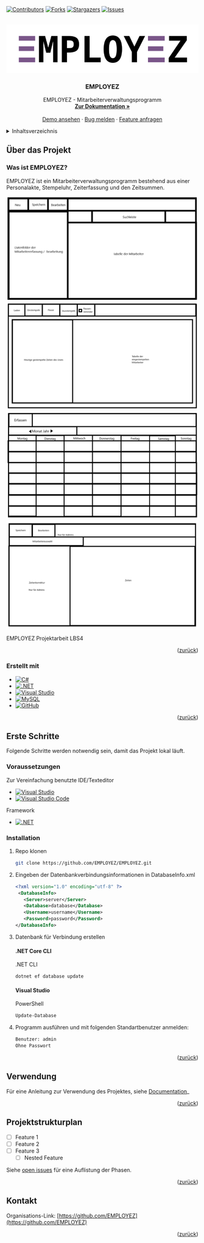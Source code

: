 <a name="readme-top"></a>
<!-- PROJEKT SHIELDS -->
[![Contributors][contributors-shield]][contributors-url]
[![Forks][forks-shield]][forks-url]
[![Stargazers][stars-shield]][stars-url]
[![Issues][issues-shield]][issues-url]



<!-- PROJEKT LOGO -->
<br />
<div align="center">
  <a href="https://github.com/EMPLOYEZ/EMPLOYEZ/">
    <img src="https://raw.githubusercontent.com/EMPLOYEZ/design/main/Logos/Logo.png" alt="Logo" width="600">
  </a>

<h3 align="center">EMPLOYEZ</h3>

  <p align="center">
    EMPLOYEZ - Mitarbeiterverwaltungsprogramm
    <br />
    <a href="https://github.com/EMPLOYEZ/documents/"><strong>Zur Dokumentation »</strong></a>
    <br />
    <br />
    <a href="https://github.com/EMPLOYEZ/EMPLOYEZ/">Demo ansehen</a>
    ·
    <a href="https://github.com/EMPLOYEZ/EMPLOYEZ/issues">Bug melden</a>
    ·
    <a href="https://github.com/EMPLOYEZ/EMPLOYEZ/issues">Feature anfragen</a>
  </p>
</div>



<!-- INHALTSVERZEICHNIS -->
<details>
  <summary>Inhaltsverzeichnis</summary>
  <ol>
    <li>
      <a href="#über-das-projekt">Über das Projekt</a>
      <ul>
        <li><a href="#erstellt-mit">Erstellt mit</a></li>
      </ul>
    </li>
    <li>
      <a href="#erste-schritte">Erste Schritte</a>
      <ul>
        <li><a href="#voraussetzungen">Voraussetzungen</a></li>
        <li><a href="#installation">Installation</a></li>
      </ul>
    </li>
    <li><a href="#verwendung">Verwendung</a></li>
    <li><a href="#projektstrukturplan">Projektstrukturplan</a></li>
    <li><a href="#kontakt">Kontakt</a></li>
  </ol>
</details>



<!-- ÜBER DAS PROJEKT -->
## Über das Projekt
### Was ist EMPLOYEZ?
EMPLOYEZ ist ein Mitarbeiterverwaltungsprogramm bestehend aus einer Personalakte, Stempeluhr, Zeiterfassung und den Zeitsummen.

![Mitarbeitererfassung][product-screenshot1]
![Stempeluhr][product-screenshot2]
![Zeiterfassung][product-screenshot3]
![Zeitsummen][product-screenshot4]

EMPLOYEZ Projektarbeit LBS4


<p align="right">(<a href="#readme-top">zurück</a>)</p>



### Erstellt mit
* [![C#]][C#-url]
* [![.NET]][.NET-url]
* [![Visual Studio]][Visual Studio-url]
* [![MySQL]][MySQL-url]
* [![GitHub]][GitHub-url]

<p align="right">(<a href="#readme-top">zurück</a>)</p>



<!-- ERSTE SCHRITTE -->
## Erste Schritte

Folgende Schritte werden notwendig sein, damit das Projekt lokal läuft.

### Voraussetzungen

Zur Vereinfachung benutzte IDE/Texteditor
* [![Visual Studio]][Visual Studio-url]
* [![Visual Studio Code]][Visual Studio Code-url]


Framework
* [![.NET]][.NET-url]

### Installation

1. Repo klonen
   ```sh
   git clone https://github.com/EMPLOYEZ/EMPLOYEZ.git
   ```
2. Eingeben der Datenbankverbindungsinformationen in DatabaseInfo.xml
   ```xml
   <?xml version="1.0" encoding="utf-8" ?>
    <DatabaseInfo>
	  <Server>server</Server>
	  <Database>database</Database>
	  <Username>username</Username>
	  <Password>password</Password>
   </DatabaseInfo>
   ```
3. Datenbank für Verbindung erstellen
   #### .NET Core CLI
   .NET CLI
   ```sh
   dotnet ef database update
   ```
   #### Visual Studio
   PowerShell
   ```sh
   Update-Database
   ```
4. Programm ausführen  und mit folgenden Standartbenutzer anmelden:
   ```sh
   Benutzer: admin
   Ohne Passwort
   ```

<p align="right">(<a href="#readme-top">zurück</a>)</p>



<!-- VERWENDUNG -->
## Verwendung

Für eine Anleitung zur Verwendung des Projektes, siehe [Documentation](https://example.com)_

<p align="right">(<a href="#readme-top">zurück</a>)</p>



<!-- PROJEKTSTRUKTURPLAN -->
## Projektstrukturplan

- [ ] Feature 1
- [ ] Feature 2
- [ ] Feature 3
    - [ ] Nested Feature

Siehe [open issues](https://github.com/EMPLOYEZ/EMPLOYEZ/issues) für eine Auflistung der Phasen.

<p align="right">(<a href="#readme-top">zurück</a>)</p>


<!-- KONTAKT -->
## Kontakt

Organisations-Link: [https://github.com/EMPLOYEZ](https://github.com/EMPLOYEZ)

<p align="right">(<a href="#readme-top">zurück</a>)</p>


<!-- LINKS & BILDER -->
[contributors-shield]: https://img.shields.io/github/contributors/github_username/repo_name.svg?style=for-the-badge
[contributors-url]: https://github.com/github_username/repo_name/graphs/contributors
[forks-shield]: https://img.shields.io/github/forks/github_username/repo_name.svg?style=for-the-badge
[forks-url]: https://github.com/github_username/repo_name/network/members
[stars-shield]: https://img.shields.io/github/stars/github_username/repo_name.svg?style=for-the-badge
[stars-url]: https://github.com/github_username/repo_name/stargazers
[issues-shield]: https://img.shields.io/github/issues/github_username/repo_name.svg?style=for-the-badge
[issues-url]: https://github.com/github_username/repo_name/issues
[product-screenshot1]: https://raw.githubusercontent.com/EMPLOYEZ/design/main/Modullayouts/Mitarbeitererfassung%20-%20Planung.png
[product-screenshot2]: https://raw.githubusercontent.com/EMPLOYEZ/design/main/Modullayouts/Stempeluhr%20-%20Planung.png
[product-screenshot3]: https://raw.githubusercontent.com/EMPLOYEZ/design/main/Modullayouts/Zeiterfassung%20-%20Planung.png
[product-screenshot4]: https://raw.githubusercontent.com/EMPLOYEZ/design/main/Modullayouts/Zeitsummen%20-%20Planung.png
[C#]: https://img.shields.io/badge/c%23-%23239120.svg?style=for-the-badge&logo=c-sharp&logoColor=white
[C#-url]: https://learn.microsoft.com/en-us/dotnet/csharp/
[.NET]: https://img.shields.io/badge/.NET-5C2D91?style=for-the-badge&logo=.net&logoColor=white
[.NET-url]: https://dotnet.microsoft.com/
[Visual Studio]: https://img.shields.io/badge/Visual%20Studio-5C2D91.svg?style=for-the-badge&logo=visual-studio&logoColor=white
[Visual Studio-url]: https://visualstudio.microsoft.com/
[Visual Studio Code]: https://img.shields.io/badge/Visual%20Studio%20Code-0078d7.svg?style=for-the-badge&logo=visual-studio-code&logoColor=white
[Visual Studio Code-url]: https://code.visualstudio.com/
[MySQL]: https://img.shields.io/badge/mysql-%2300f.svg?style=for-the-badge&logo=mysql&logoColor=white
[MySQL-url]: https://www.mysql.com/
[GitHub]: https://img.shields.io/badge/github-%23121011.svg?style=for-the-badge&logo=github&logoColor=white
[GitHub-url]: https://github.com/
